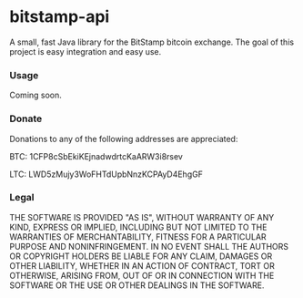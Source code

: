 bitstamp-api
========

A small, fast Java library for the BitStamp bitcoin exchange.  The goal of this project is easy integration and easy use.

### Usage

Coming soon.

### Donate

Donations to any of the following addresses are appreciated:

BTC:  1CFP8cSbEkiKEjnadwdrtcKaARW3i8rsev

LTC:  LWD5zMujy3WoFHTdUpbNnzKCPAyD4EhgGF

### Legal

THE SOFTWARE IS PROVIDED "AS IS", WITHOUT WARRANTY OF ANY KIND, EXPRESS OR IMPLIED, INCLUDING BUT NOT LIMITED TO THE WARRANTIES OF MERCHANTABILITY, FITNESS FOR A 
PARTICULAR PURPOSE AND NONINFRINGEMENT. IN NO EVENT SHALL THE AUTHORS OR COPYRIGHT HOLDERS BE LIABLE FOR ANY CLAIM, DAMAGES OR OTHER LIABILITY, 
WHETHER IN AN ACTION OF CONTRACT, TORT OR OTHERWISE, ARISING FROM, OUT OF OR IN CONNECTION WITH THE SOFTWARE OR THE USE OR OTHER DEALINGS IN THE SOFTWARE.